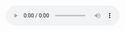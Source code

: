 <audio controls autoplay loop>
  <source src="src/2077.mp3" type="audio/mp3">
  Your browser does not support the audio element.
</audio>
